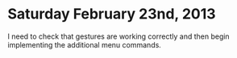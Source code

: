 Saturday February 23nd, 2013
===========================

I need to check that gestures are working correctly and then begin implementing the additional
menu commands.